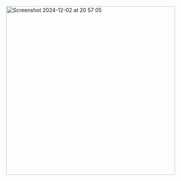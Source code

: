 <img width="452" alt="Screenshot 2024-12-02 at 20 57 05" src="https://github.com/user-attachments/assets/bf2e696d-2987-4364-a5d1-1b8deed3d245">
